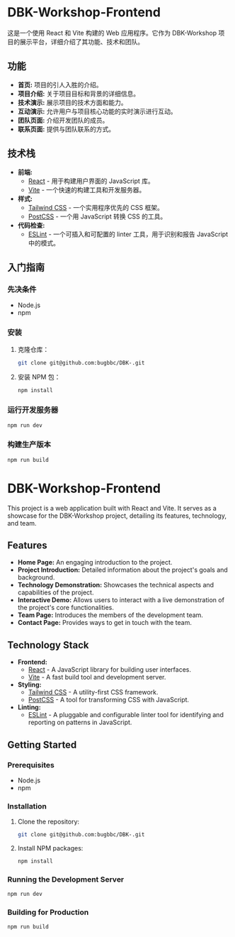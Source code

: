 # DBK-Workshop-Frontend

这是一个使用 React 和 Vite 构建的 Web 应用程序。它作为 DBK-Workshop 项目的展示平台，详细介绍了其功能、技术和团队。

## 功能

*   **首页:** 项目的引人入胜的介绍。
*   **项目介绍:** 关于项目目标和背景的详细信息。
*   **技术演示:** 展示项目的技术方面和能力。
*   **互动演示:** 允许用户与项目核心功能的实时演示进行互动。
*   **团队页面:** 介绍开发团队的成员。
*   **联系页面:** 提供与团队联系的方式。

## 技术栈

*   **前端:**
    *   [React](https://reactjs.org/) - 用于构建用户界面的 JavaScript 库。
    *   [Vite](https://vitejs.dev/) - 一个快速的构建工具和开发服务器。
*   **样式:**
    *   [Tailwind CSS](https://tailwindcss.com/) - 一个实用程序优先的 CSS 框架。
    *   [PostCSS](https://postcss.org/) - 一个用 JavaScript 转换 CSS 的工具。
*   **代码检查:**
    *   [ESLint](https://eslint.org/) - 一个可插入和可配置的 linter 工具，用于识别和报告 JavaScript 中的模式。

## 入门指南

### 先决条件

*   Node.js
*   npm

### 安装

1.  克隆仓库：
    ```sh
    git clone git@github.com:bugbbc/DBK-.git
    ```
2.  安装 NPM 包：
    ```sh
    npm install
    ```

### 运行开发服务器

```sh
npm run dev
```

### 构建生产版本

```sh
npm run build
```

# DBK-Workshop-Frontend

This project is a web application built with React and Vite. It serves as a showcase for the DBK-Workshop project, detailing its features, technology, and team.

## Features

*   **Home Page:** An engaging introduction to the project.
*   **Project Introduction:** Detailed information about the project's goals and background.
*   **Technology Demonstration:** Showcases the technical aspects and capabilities of the project.
*   **Interactive Demo:** Allows users to interact with a live demonstration of the project's core functionalities.
*   **Team Page:** Introduces the members of the development team.
*   **Contact Page:** Provides ways to get in touch with the team.

## Technology Stack

*   **Frontend:**
    *   [React](https://reactjs.org/) - A JavaScript library for building user interfaces.
    *   [Vite](https://vitejs.dev/) - A fast build tool and development server.
*   **Styling:**
    *   [Tailwind CSS](https://tailwindcss.com/) - A utility-first CSS framework.
    *   [PostCSS](https://postcss.org/) - A tool for transforming CSS with JavaScript.
*   **Linting:**
    *   [ESLint](https://eslint.org/) - A pluggable and configurable linter tool for identifying and reporting on patterns in JavaScript.

## Getting Started

### Prerequisites

*   Node.js
*   npm

### Installation

1.  Clone the repository:
    ```sh
    git clone git@github.com:bugbbc/DBK-.git
    ```
2.  Install NPM packages:
    ```sh
    npm install
    ```

### Running the Development Server

```sh
npm run dev
```

### Building for Production

```sh
npm run build
```
